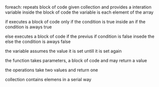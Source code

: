 foreach: repeats block of code given collection and provides a interation variable
	inside the block of code the variable is each element of the array

if executes a block of code only if the condition is true
	inside an if the condition is aways true

else executes a block of code if the previus if condition is false
	insede the else the condition is aways false

the variable assumes the value it is set untill it is set again

the function takes parameters, a block of code and may return a value

the operations take two values and return one 

collection contains elemens in a serial way